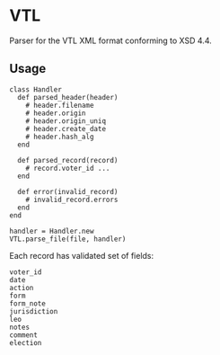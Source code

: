 # VTL

Parser for the VTL XML format conforming to XSD 4.4.

## Usage

    class Handler
      def parsed_header(header)
        # header.filename
        # header.origin
        # header.origin_uniq
        # header.create_date
        # header.hash_alg
      end

      def parsed_record(record)
        # record.voter_id ...
      end

      def error(invalid_record)
        # invalid_record.errors
      end
    end

    handler = Handler.new
    VTL.parse_file(file, handler)

Each record has validated set of fields:

    voter_id
    date
    action
    form
    form_note
    jurisdiction
    leo
    notes
    comment
    election

